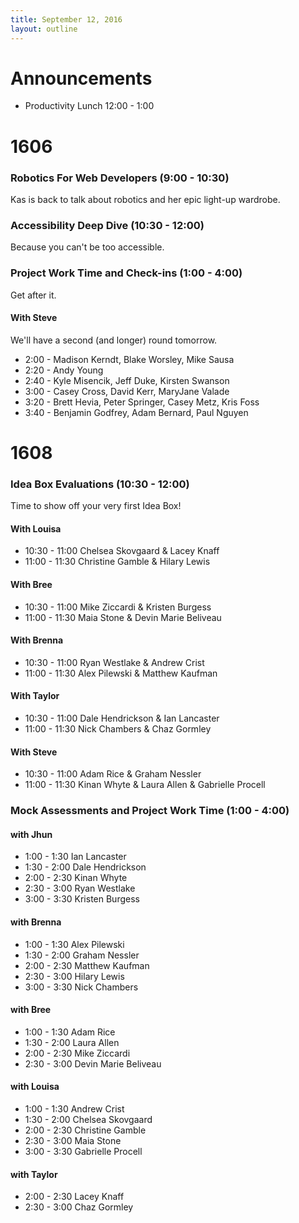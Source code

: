 ```yaml
---
title: September 12, 2016
layout: outline
---
```


# Announcements

  - Productivity Lunch 12:00 - 1:00

# 1606

### Robotics For Web Developers (9:00 - 10:30)

Kas is back to talk about robotics and her epic light-up wardrobe.

### Accessibility Deep Dive (10:30 - 12:00)

Because you can't be too accessible.

### Project Work Time and Check-ins (1:00 - 4:00)

Get after it.

#### With Steve

We'll have a second (and longer) round tomorrow.

* 2:00 - Madison Kerndt, Blake Worsley, Mike Sausa
* 2:20 - Andy Young
* 2:40 - Kyle Misencik, Jeff Duke, Kirsten Swanson
* 3:00 - Casey Cross, David Kerr, MaryJane Valade
* 3:20 - Brett Hevia, Peter Springer, Casey Metz, Kris Foss
* 3:40 - Benjamin Godfrey, Adam Bernard, Paul Nguyen

# 1608

### Idea Box Evaluations (10:30 - 12:00)

Time to show off your very first Idea Box!

#### With Louisa

* 10:30 - 11:00 Chelsea Skovgaard & Lacey Knaff
* 11:00 - 11:30 Christine Gamble & Hilary Lewis

#### With Bree

* 10:30 - 11:00 Mike Ziccardi & Kristen Burgess
* 11:00 - 11:30 Maia Stone & Devin Marie Beliveau

#### With Brenna

* 10:30 - 11:00 Ryan Westlake & Andrew Crist
* 11:00 - 11:30 Alex Pilewski & Matthew Kaufman

#### With Taylor
* 10:30 - 11:00 Dale Hendrickson & Ian Lancaster
* 11:00 - 11:30 Nick Chambers & Chaz Gormley

#### With Steve
* 10:30 - 11:00 Adam Rice & Graham Nessler
* 11:00 - 11:30 Kinan Whyte & Laura Allen & Gabrielle Procell

### Mock Assessments and Project Work Time (1:00 - 4:00)

#### with Jhun

* 1:00 - 1:30 Ian Lancaster
* 1:30 - 2:00 Dale Hendrickson
* 2:00 - 2:30 Kinan Whyte
* 2:30 - 3:00 Ryan Westlake
* 3:00 - 3:30 Kristen Burgess

#### with Brenna

* 1:00 - 1:30 Alex Pilewski
* 1:30 - 2:00 Graham Nessler
* 2:00 - 2:30 Matthew Kaufman
* 2:30 - 3:00 Hilary Lewis
* 3:00 - 3:30 Nick Chambers

#### with Bree

* 1:00 - 1:30 Adam Rice
* 1:30 - 2:00 Laura Allen
* 2:00 - 2:30 Mike Ziccardi
* 2:30 - 3:00 Devin Marie Beliveau

#### with Louisa

* 1:00 - 1:30 Andrew Crist
* 1:30 - 2:00 Chelsea Skovgaard
* 2:00 - 2:30 Christine Gamble
* 2:30 - 3:00 Maia Stone
* 3:00 - 3:30 Gabrielle Procell

#### with Taylor

* 2:00 - 2:30 Lacey Knaff
* 2:30 - 3:00 Chaz Gormley
